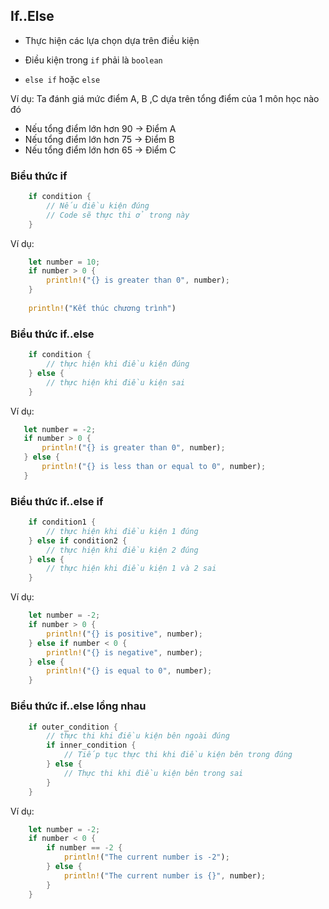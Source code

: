 ## If..Else

+ Thực hiện các lựa chọn dựa trên điều kiện 

+ Điều kiện trong `if` phải là `boolean`

+ `else if` hoặc `else`

Ví dụ: Ta đánh giá mức điểm A, B ,C dựa trên tổng điểm của 1 môn học nào đó 

+ Nếu tổng điểm lớn hơn 90 -> Điểm A 
+ Nếu tổng điểm lớn hơn 75 -> Điểm B
+ Nếu tổng điểm lớn hơn 65 -> Điểm C 

### Biểu thức if

```rust
    if condition {
        // Nếu điều kiện đúng 
        // Code sẽ thực thi ở trong này
    }
```

Ví dụ: 
```rust
    let number = 10;
    if number > 0 {
        println!("{} is greater than 0", number);
    }
   
    println!("Kết thúc chương trình")
```


### Biểu thức if..else

```rust
    if condition {
        // thực hiện khi điều kiện đúng 
    } else {
        // thực hiện khi điều kiện sai 
    }
```

Ví dụ:

```rust
   let number = -2;
   if number > 0 {
       println!("{} is greater than 0", number);
   } else {
       println!("{} is less than or equal to 0", number);
   }
```

### Biểu thức if..else if 

```rust
    if condition1 {
        // thực hiện khi điều kiện 1 đúng
    } else if condition2 {
        // thực hiện khi điều kiện 2 đúng 
    } else {
        // thực hiện khi điều kiện 1 và 2 sai
    }
```

Ví dụ:

```rust
    let number = -2;    
    if number > 0 {
        println!("{} is positive", number);
    } else if number < 0 {
        println!("{} is negative", number);
    } else {
        println!("{} is equal to 0", number);
    }
```

### Biểu thức if..else lồng nhau

```rust
    if outer_condition {
        // thực thi khi điều kiện bên ngoài đúng
        if inner_condition {
            // Tiếp tục thực thi khi điều kiện bên trong đúng
        } else {
            // Thực thi khi điều kiện bên trong sai 
        }
    }
```

Ví dụ:

```rust
    let number = -2;
    if number < 0 {
        if number == -2 {
            println!("The current number is -2");
        } else {
            println!("The current number is {}", number);
        }
    }
```





